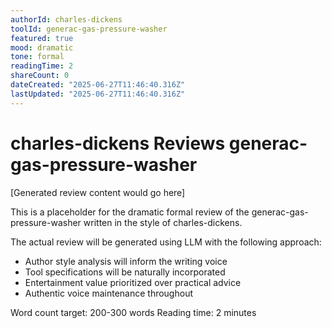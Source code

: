 ```yaml
---
authorId: charles-dickens
toolId: generac-gas-pressure-washer
featured: true
mood: dramatic
tone: formal
readingTime: 2
shareCount: 0
dateCreated: "2025-06-27T11:46:40.316Z"
lastUpdated: "2025-06-27T11:46:40.316Z"
---
```


# charles-dickens Reviews generac-gas-pressure-washer

[Generated review content would go here]

This is a placeholder for the dramatic formal review of the generac-gas-pressure-washer written in the style of charles-dickens.

The actual review will be generated using LLM with the following approach:

- Author style analysis will inform the writing voice
- Tool specifications will be naturally incorporated
- Entertainment value prioritized over practical advice
- Authentic voice maintenance throughout

Word count target: 200-300 words
Reading time: 2 minutes
